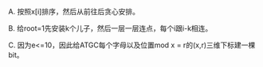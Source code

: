 A. 按照x[i]排序，然后从前往后贪心安排。

B. 给root=1先安装k个儿子，然后一层一层连点，每个i跟i-k相连。

C. 因为e<=10，因此给ATGC每个字母以及位置mod x = r的(x,r)三维下标建一棵bit。
